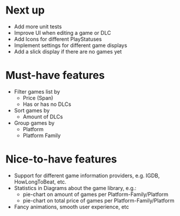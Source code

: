 # Next up
- Add more unit tests
- Improve UI when editing a game or DLC
- Add Icons for different PlayStatuses
- Implement settings for different game displays
- Add a slick display if there are no games yet

# Must-have features
- Filter games list by
    - Price (Span)
    - Has or has no DLCs
- Sort games by
    - Amount of DLCs
- Group games by
    - Platform
    - Platform Family

# Nice-to-have features
- Support for different game information providers, e.g. IGDB, HowLongToBeat, etc.
- Statistics in Diagrams about the game library, e.g.:
    - pie-chart on amount of games per Platform-Family/Platform
    - pie-chart on total price of games per Platform-Family/Platform
- Fancy animations, smooth user experience, etc